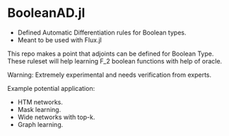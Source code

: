 # BooleanAD.jl

- Defined Automatic Differentiation rules for Boolean types.
- Meant to be used with Flux.jl

This repo makes a point that adjoints can be defined for Boolean Type.
These ruleset will help learning F$\_2$ boolean functions with help of oracle.

Warning: Extremely experimental and needs verification from experts.

Example potential application:
- HTM networks.
- Mask learning.
- Wide networks with top-k.
- Graph learning.
